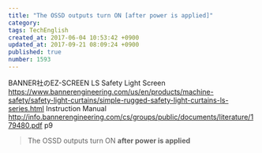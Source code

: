 ```yaml
---
title: "The OSSD outputs turn ON [after power is applied]"
category: 
tags: TechEnglish
created_at: 2017-06-04 10:53:42 +0900
updated_at: 2017-09-21 08:09:24 +0900
published: true
number: 1593
---
```


BANNER社のEZ-SCREEN LS Safety Light Screen
https://www.bannerengineering.com/us/en/products/machine-safety/safety-light-curtains/simple-rugged-safety-light-curtains-ls-series.html
Instruction Manual
http://info.bannerengineering.com/cs/groups/public/documents/literature/179480.pdf
p9

> The OSSD outputs turn ON **after power is applied**



